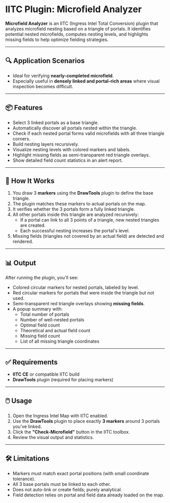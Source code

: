 # IITC Plugin: Microfield Analyzer

**Microfield Analyzer** is an IITC (Ingress Intel Total Conversion) plugin that analyzes microfield nesting based on a triangle of portals. It identifies potential nested microfields, computes nesting levels, and highlights missing fields to help optimize fielding strategies.

---

## 🔍 Application Scenarios

- Ideal for verifying **nearly-completed microfield**.
- Especially useful in **densely linked and portal-rich areas** where visual inspection becomes difficult.

---

## 📦 Features

- Select 3 linked portals as a base triangle.
- Automatically discover all portals nested within the triangle.
- Check if each nested portal forms valid microfields with all three triangle corners.
- Build nesting layers recursively.
- Visualize nesting levels with colored markers and labels.
- Highlight missing fields as semi-transparent red triangle overlays.
- Show detailed field count statistics in an alert report.

---

## 🧩 How It Works

1. You draw 3 **markers** using the **DrawTools** plugin to define the base triangle.
2. The plugin matches these markers to actual portals on the map.
3. It verifies whether the 3 portals form a fully linked triangle.
4. All other portals inside this triangle are analyzed recursively:
   - If a portal can link to all 3 points of a triangle, new nested triangles are created.
   - Each successful nesting increases the portal's level.
5. Missing fields (triangles not covered by an actual field) are detected and rendered.

---

## 📊 Output

After running the plugin, you'll see:

- Colored circular markers for nested portals, labeled by level.
- Red circular markers for portals that were inside the triangle but not used.
- Semi-transparent red triangle overlays showing **missing fields**.
- A popup summary with:
  - Total number of portals
  - Number of well-nested portals
  - Optimal field count
  - Theoretical and actual field count
  - Missing field count
  - List of all missing triangle coordinates

---

## ✅ Requirements

- **IITC CE** or compatible IITC build
- **DrawTools** plugin (required for placing markers)

---

## 🖱️ Usage

1. Open the Ingress Intel Map with IITC enabled.
2. Use the **DrawTools** plugin to place exactly **3 markers** around 3 portals you’ve linked.
3. Click the **"Check-Microfield"** button in the IITC toolbox.
4. Review the visual output and statistics.

---

## 🛠️ Limitations

- Markers must match exact portal positions (with small coordinate tolerance).
- All 3 base portals must be linked to each other.
- Does not auto-link or create fields; purely analytical.
- Field detection relies on portal and field data already loaded on the map.
